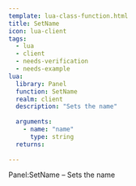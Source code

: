 ```yaml
---
template: lua-class-function.html
title: SetName
icon: lua-client
tags:
  - lua
  - client
  - needs-verification
  - needs-example
lua:
  library: Panel
  function: SetName
  realm: client
  description: "Sets the name"
  
  arguments:
    - name: "name"
      type: string
  returns:
    
---
```


<div class="lua__search__keywords">
Panel:SetName &#x2013; Sets the name
</div>
